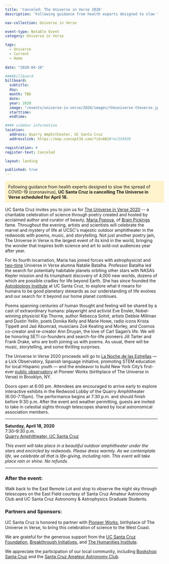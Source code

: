 ```yaml
---
title: 'Canceled: The Universe in Verse 2020'
description: 'Following guidance from health experts designed to slow the spread of COVID-19 (coronavirus), UC Santa Cruz is cancelling The Universe in Verse scheduled for April 18.'

nav-collection: Universe in Verse

event-type: Notable Event
category: Universe in Verse

tags:
  - Universe
  - Current
  - Home
  
date: "2020-04-18"

####billboard
billboard:
  subtitle: 
  day: 
  month: TBD
  date: 
  year: 2020
  image: "/events/universe-in-verse/2020/images/theuniverse-theverse.jpg"
  starttime:
  endtime: 

#### sidebar information
location:
  address: Quarry Amphitheater, UC Santa Cruz
  addresslink: https://map.concept3d.com/?id=882#!m/234920

registration: #
register-text: Canceled

layout: landing

published: true
---
```


<style>
.button.primary {
  display:none;
}
</style>

<p style="width: 100%; background: #fff3cd; padding: .75em;">Following guidance from health experts designed to slow the spread of COVID-19 (coronavirus), <strong>UC Santa Cruz is cancelling The Universe in Verse scheduled for April 18.</strong></p>

UC Santa Cruz invites you to join us for [The Universe in Verse 2020](https://www.brainpickings.org/the-universe-in-verse/) -- a charitable celebration of science through poetry created and hosted by acclaimed author and curator of beauty, [Maria Popova](https://www.brainpickings.org/about/), of [Brain Pickings](https://brainpickings.org/) fame. Throughout the evening, artists and scientists will celebrate the marvel and mystery of life at UCSC's majestic outdoor amphitheater in the redwoods with poems, music, and storytelling. Not just another poetry jam, The Universe in Verse is the largest event of its kind in the world, bringing the wonder that inspires both science and art to sold-out audiences year after year.

For its fourth incarnation, Maria has joined forces with astrophysicist and [two-time](https://www.brainpickings.org/2019/05/08/cecilia-payne-harvard-observatory-radio-talks/) Universe in Verse alumna Natalie Batalha. Professor Batalha led the search for potentially habitable planets orbiting other stars with NASA’s Kepler mission and its triumphant discovery of 4,000 new worlds, dozens of which are possible cradles for life beyond Earth. She has since founded the [Astrobiology Institute](https://science.ucsc.edu/groups-facilities/astrobiology/) at UC Santa Cruz, to explore what it means for humans to be good planetary stewards as our understanding of life evolves and our search for it beyond our home planet continues. 

Poems spanning centuries of human thought and feeling will be shared by a cast of extraordinary humans: playwright and activist Eve Ensler, Nobel-winning physicist Kip Thorne, author Rebecca Solnit, artists Debbie Millman and Dustin Yellin, poets Donika Kelly and Marie Howe, radio icons Krista Tippett and Jad Abumrad, musicians Zoë Keating and Morley, and Cosmos co-creator and re-creator Ann Druyan, the love of Carl Sagan’s life. We will be honoring SETI co-founders and search-for-life pioneers Jill Tarter and Frank Drake, who are both joining us with poems. As usual, there will be music, storytelling, and some thrilling surprises. 

The Universe in Verse 2020 proceeds will go to [La Noche de las Estrellas](https://www.ucolick.org/home/about/education/la_noche.shtml) — a Lick Observatory, Spanish language initiative, promoting STEM education for local Hispanic youth — and the endeavor to build New York City’s first-ever [public observatory](https://pioneerworks.org/initiatives/observatory-at-pioneer-works/) at Pioneer Works (birthplace of The Universe in Verse) in Brooklyn, NY.

Doors open at 6:00 pm. Attendees are encouraged to arrive early to explore interactive exhibits in the Redwood Lobby of the Quarry Amphitheater (6:00-7:15pm). The performance begins at 7:30 p.m. and should finish before 9:30 p.m.  After the event and weather permitting, guests are invited to take in celestial sights through telescopes shared by local astronomical association members.

***

**Saturday, April 18, 2020**<br />
7:30–9:30 p.m.<br />
[Quarry Amphitheater, UC Santa Cruz](https://map.concept3d.com/?id=882#!m/234920)

*This event will take place in a beautiful outdoor amphitheater under the stars and encircled by redwoods. Please dress warmly. As we contemplate life, we celebrate all that is life-giving, including rain. This event will take place rain or shine. No refunds.*

***

### After the event: 

Walk back to the East Remote Lot and stop to observe the night sky through telescopes on the East Field courtesy of Santa Cruz Amateur Astronomy Club and UC Santa Cruz Astronomy & Astrophysics Graduate Students.

### Partners and Sponsors:

UC Santa Cruz is honored to partner with [Pioneer Works](https://pioneerworks.org/), birthplace of The Universe in Verse, to bring this celebration of science to the West Coast.

We are grateful for the generous support from the [UC Santa Cruz Foundation](https://foundation.ucsc.edu/), [Breakthrough Initiatives](https://breakthroughinitiatives.org/), and [The Humanities Institute](https://thi.ucsc.edu/).

We appreciate the participation of our local community, including [Bookshop Santa Cruz](https://www.bookshopsantacruz.com/) and the [Santa Cruz Amateur Astronomy Club](https://www.astronomy.santa-cruz.ca.us/).
